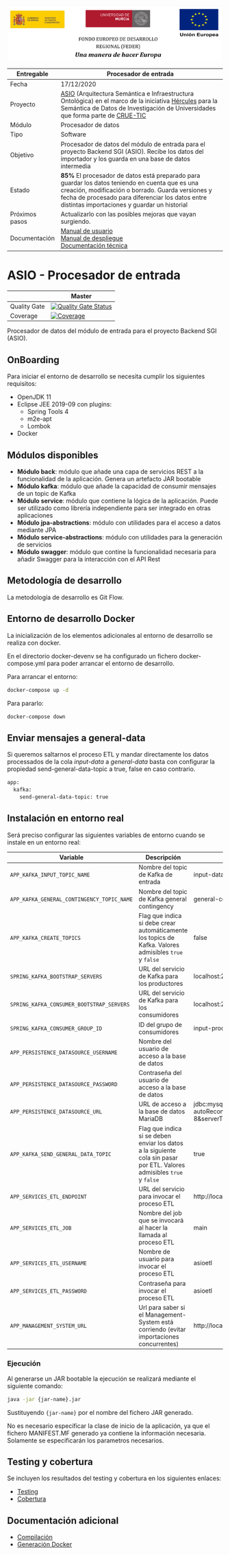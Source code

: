 ![](./images/logos_feder.png)



| Entregable     | Procesador de entrada                                        |
| -------------- | ------------------------------------------------------------ |
| Fecha          | 17/12/2020                                                   |
| Proyecto       | [ASIO](https://www.um.es/web/hercules/proyectos/asio) (Arquitectura Semántica e Infraestructura Ontológica) en el marco de la iniciativa [Hércules](https://www.um.es/web/hercules/) para la Semántica de Datos de Investigación de Universidades que forma parte de [CRUE-TIC](https://www.crue.org/proyecto/hercules/) |
| Módulo         | Procesador de datos                                          |
| Tipo           | Software                                                     |
| Objetivo       | Procesador de datos del módulo de entrada para el proyecto Backend SGI (ASIO). Recibe los datos del importador y los guarda en una base de datos intermedia |
| Estado         | **85%** El procesador de datos está preparado para guardar los datos teniendo en cuenta que es una creación, modificación o borrado. Guarda versiones y fecha de procesado para diferenciar los datos entre distintas importaciones y guardar un historial |
| Próximos pasos | Actualizarlo con las posibles mejoras que vayan surgiendo.   |
| Documentación  | [Manual de usuario](https://github.com/HerculesCRUE/ib-asio-docs-/blob/master/00-An%C3%A1lisis/Manual%20de%20usuario/Manual%20de%20usuario.md)<br />[Manual de despliegue](https://github.com/HerculesCRUE/ib-asio-composeset/blob/master/README.md)<br />[Documentación técnica](https://github.com/HerculesCRUE/ib-asio-docs-/blob/master/00-Arquitectura/arquitectura_semantica/documento_arquitectura/ASIO_Izertis_Arquitectura.md) |

# ASIO - Procesador de entrada

|     | Master |
| --- | ------ |
| Quality Gate | [![Quality Gate Status](https://sonarcloud.io/api/project_badges/measure?project=HerculesCRUE_ib-input-processor&metric=alert_status)](https://sonarcloud.io/dashboard?id=HerculesCRUE_ib-input-processor) |
| Coverage | [![Coverage](https://sonarcloud.io/api/project_badges/measure?project=HerculesCRUE_ib-input-processor&metric=coverage)](https://sonarcloud.io/dashboard?id=HerculesCRUE_ib-input-processor) |

Procesador de datos del módulo de entrada para el proyecto Backend SGI (ASIO). 

## OnBoarding

Para iniciar el entorno de desarrollo se necesita cumplir los siguientes requisitos:

* OpenJDK 11
* Eclipse JEE 2019-09 con plugins:
  * Spring Tools 4
  * m2e-apt
  * Lombok
* Docker

## Módulos disponibles

* **Módulo back**: módulo que añade una capa de servicios REST a la funcionalidad de la aplicación. Genera un artefacto JAR bootable
* **Módulo kafka**: módulo que añade la capacidad de consumir mensajes de un topic de Kafka
* **Módulo service**: módulo que contiene la lógica de la aplicación. Puede ser utilizado como librería independiente para ser integrado en otras aplicaciones
* **Módulo jpa-abstractions**: módulo con utilidades para el acceso a datos mediante JPA
* **Módulo service-abstractions**: módulo con utilidades para la generación de servicios
* **Módulo swagger**: módulo que contine la funcionalidad necesaria para añadir Swagger para la interacción con el API Rest

## Metodología de desarrollo

La metodología de desarrollo es Git Flow.

## Entorno de desarrollo Docker

La inicialización de los elementos adicionales al entorno de desarrollo se realiza con docker. 

En el directorio docker-devenv se ha configurado un fichero docker-compose.yml para poder arrancar el entorno de desarrollo.

Para arrancar el entorno:

```bash
docker-compose up -d
```

Para pararlo:

```bash
docker-compose down
```

## Enviar mensajes a general-data 

Si queremos saltarnos el proceso ETL y mandar directamente los datos processados de la cola *input-data* a *general-data* basta con configurar
la propiedad send-general-data-topic a true, false en caso contrario.

```xml 
app:
  kafka:
    send-general-data-topic: true
```

## Instalación en entorno real

Será preciso configurar las siguientes variables de entorno cuando se instale en un entorno real:

|Variable|Descripción|Valor por defecto|
|---|---|---|
|`APP_KAFKA_INPUT_TOPIC_NAME`|Nombre del topic de Kafka de entrada|input-data|
|`APP_KAFKA_GENERAL_CONTINGENCY_TOPIC_NAME`|Nombre del topic de Kafka general contingency|general-contingency-data|
|`APP_KAFKA_CREATE_TOPICS`|Flag que indica si debe crear automáticamente los topics de Kafka. Valores admisibles `true` y `false`|false|
| `SPRING_KAFKA_BOOTSTRAP_SERVERS` | URL del servicio de Kafka para los productores | localhost:29092 |
| `SPRING_KAFKA_CONSUMER_BOOTSTRAP_SERVERS` | URL del servicio de Kafka para los consumidores | localhost:29092 |
| `SPRING_KAFKA_CONSUMER_GROUP_ID` | ID del grupo de consumidores | input-processor |
|`APP_PERSISTENCE_DATASOURCE_USERNAME`|Nombre del usuario de acceso a la base de datos| |
|`APP_PERSISTENCE_DATASOURCE_PASSWORD`|Contraseña del usuario de acceso a la base de datos| |
|`APP_PERSISTENCE_DATASOURCE_URL`|URL de acceso a la base de datos MariaDB|jdbc:mysql://localhost:3307/app?autoReconnect=true&useUnicode=true&characterEncoding=UTF-8&serverTimezone=UTC&createDatabaseIfNotExist=true|
|`APP_KAFKA_SEND_GENERAL_DATA_TOPIC`|Flag que indica si se deben enviar los datos a la siguiente cola sin pasar por ETL. Valores admisibles `true` y `false`|true|
|`APP_SERVICES_ETL_ENDPOINT`| URL del servicio para invocar el proceso ETL | http://localhost:8080/kettle/runJob |
|`APP_SERVICES_ETL_JOB`| Nombre del job que se invocará al hacer la llamada al proceso ETL | main |
|`APP_SERVICES_ETL_USERNAME`| Nombre de usuario para invocar el proceso ETL | asioetl |
|`APP_SERVICES_ETL_PASSWORD`| Contraseña para invocar el proceso ETL | asioetl |
|`APP_MANAGEMENT_SYSTEM_URL`| Url para saber si el Management-System está corriendo (evitar importaciones concurrentes) | http://localhost:9321/etl-notifications/isMSRunning |

### Ejecución

Al generarse un JAR bootable la ejecución se realizará mediante el siguiente comando:

```bash
java -jar {jar-name}.jar
```

Sustituyendo `{jar-name}` por el nombre del fichero JAR generado.

No es necesario especificar la clase de inicio de la aplicación, ya que el fichero MANIFEST.MF generado ya contiene la información necesaria. Solamente se especificarán los parametros necesarios.

## Testing y cobertura

Se incluyen los resultados del testing y cobertura en los siguientes enlaces:

* [Testing](http://herc-iz-front-desa.atica.um.es:8070/input-processor/surefire/surefire-report.html)
* [Cobertura](https://sonarcloud.io/component_measures?id=HerculesCRUE_ib-input-processor&metric=coverage&view=list)

##  Documentación adicional

* [Compilación](docs/build.md)
* [Generación Docker](docs/docker.md)

